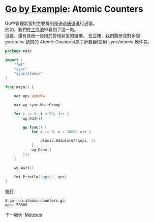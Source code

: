 # [Go by Example](../gobyexample.md): Atomic Counters

Go中管理狀態的主要機制是通過[通道](channels.md)進行通信。  
例如，我們在[工作池](worker-pools.md)中看到了這一點。  
但是，還有其他一些用於管理狀態的選項。 在這裡，我們將研究對多個 *goroutine* 訪問的 *Atomic Counters*(原子計數器)使用 *sync/atomic* 軟件包。

``` go
package main

import (
    "fmt"
    "sync"
    "sync/atomic"
)

func main() {

    var ops uint64

    var wg sync.WaitGroup

    for i := 0; i < 50; i++ {
        wg.Add(1)

        go func() {
            for c := 0; c < 1000; c++ {

                atomic.AddUint64(&ops, 1)
            }
            wg.Done()
        }()
    }

    wg.Wait()

    fmt.Println("ops:", ops)
}
```
[執行](http://play.golang.org/p/j-14agntvEO)

``` shell
$ go run atomic-counters.go
ops: 50000
```


下一範例: [Mutexes](mutexes.md)
